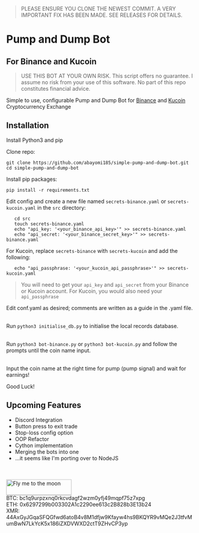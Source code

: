 > PLEASE ENSURE YOU CLONE THE NEWEST COMMIT. A VERY IMPORTANT FIX HAS BEEN MADE. SEE RELEASES FOR DETAILS.
# Pump and Dump Bot
## For Binance and Kucoin

> USE THIS BOT AT YOUR OWN RISK. This script offers no guarantee. I assume no risk from your use of this software. No part of this repo constitutes financial advice.

Simple to use, configurable Pump and Dump Bot for [Binance](https://binance.com) and [Kucoin](https://www.kucoin.com) Cryptocurrency Exchange

## Installation

Install Python3 and pip

Clone repo:
```
git clone https://github.com/abayomi185/simple-pump-and-dump-bot.git
cd simple-pump-and-dump-bot
```

Install pip packages:

```pip install -r requirements.txt``` 

Edit config and create a new file named ```secrets-binance.yaml``` or ```secrets-kucoin.yaml``` in the ```src``` directory:

```
   cd src
   touch secrets-binance.yaml
   echo "api_key: '<your_binance_api_key>'" >> secrets-binance.yaml
   echo "api_secret: '<your_binance_secret_key>'" >> secrets-binance.yaml
```
For Kucoin, replace ```secrets-binance``` with ```secrets-kucoin``` and add the following:
```
   echo "api_passphrase: '<your_kucoin_api_passphrase>'" >> secrets-kucoin.yaml
```

> You will need to get your ```api_key``` and ```api_secret``` from your Binance or Kucoin account.
> For Kucoin, you would also need your ```api_passphrase```

Edit conf.yaml as desired; comments are written as a guide in the .yaml file.  
<br/>

Run ```python3 initialise_db.py``` to initialise the local records database.  
<br/>

Run ```python3 bot-binance.py``` or ```python3 bot-kucoin.py``` and follow the prompts until the coin name input.  
<br/>

Input the coin name at the right time for pump (pump signal) and wait for earnings!

Good Luck!  

## Upcoming Features
- Discord Integration
- Button press to exit trade
- Stop-loss config option
- OOP Refactor
- Cython implementation
- Merging the bots into one
- ...it seems like I'm porting over to NodeJS
<br/>
<br/>
<a href="https://www.buymeacoffee.com/abayomi185" target="_blank"><img src="https://www.buymeacoffee.com/assets/img/custom_images/orange_img.png" alt="Fly me to the moon" style="height: 41px !important;width: 174px !important;box-shadow: 0px 3px 2px 0px rgba(190, 190, 190, 0.5) !important;-webkit-box-shadow: 0px 3px 2px 0px rgba(190, 190, 190, 0.5) !important;"></a><br/>
BTC: bc1q9urpzxnq0rkcvdagf2wzm0yfj49mqpf75z7xpg<br/>
ETH: 0x6297299b003302A1c2290ee613c2B828b3E13b24<br/>
XMR: 44AxGyJGqaSFQGfwd6atoB4v8M1dfjw9Kfayw4hs9BKQYR9vMQe2J3tfvMumBwN7LkYcK5x186iZXDVWXD2ctT9ZHvCP3yp
